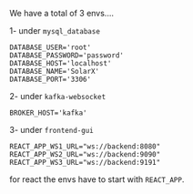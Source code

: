 We have a total of 3 envs....

1- under `mysql_database`
```env
DATABASE_USER='root'
DATABASE_PASSWORD='password'
DATABASE_HOST='localhost'
DATABASE_NAME='SolarX'
DATABASE_PORT='3306'   
```


2- under `kafka-websocket`
```env
BROKER_HOST='kafka'
```


3- under `frontend-gui`
```env
REACT_APP_WS1_URL="ws://backend:8080"
REACT_APP_WS2_URL="ws://backend:9090"
REACT_APP_WS3_URL="ws://backend:9191"
```
for react the envs have to start with `REACT_APP`.